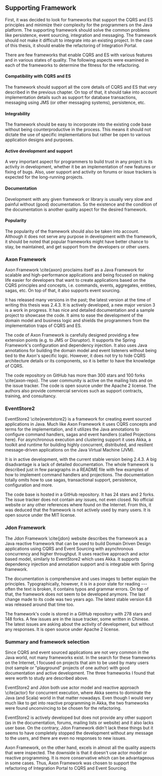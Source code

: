 ## Supporting Framework

First, it was decided to look for frameworks that support the CQRS and ES principles and minimize their complexity for the programmers on the Java platform. The supporting framework should solve the common problems like persistence, event sourcing, integration and messaging. The framework should not make it difficult to integrate into an existing project. In the case of this thesis, it should enable the refactoring of Integration Portal.

There are few frameworks that enable CQRS and ES with various features and in various states of quality. The following aspects were examined in each of the frameworks to determine the fitness for the refactoring.

#### Compatibility with CQRS and ES
The framework should support all the core details of CQRS and ES that very described in the previous chapter. On top of that, it should take into account implementation details such as support for database transactions, messaging using JMS (or other messaging systems), persistence, etc.

#### Integrability
The framework should be easy to incorporate into the existing code base without being counterproductive in the process. This means it should not dictate the use of specific implementations but rather be open to various application designs and purposes.

#### Active development and support
A very important aspect for programmers to build trust in any project is its activity in development, whether it be an implementation of new features or fixing of bugs. Also, user support and activity on forums or issue trackers is expected for the long-running projects.

#### Documentation
Development with any given framework or library is usually very slow and painful without (good) documentation. So the existence and the condition of the documentation is another quality aspect for the desired framework.

#### Popularity
The popularity of the framework should also be taken into account. Although it does not serve any purpose in development with the framework, it should be noted that popular frameworks might have better chance to stay, be maintained, and get support from the developers or other users.

### Axon Framework
Axon Framework \cite{axon} proclaims itself as a Java Framework for scalable and high-performance applications and being focused on making life easier for developers that want to create applications based on the CQRS principles and concepts, i.e. commands, events, aggregates, entities, sagas, etc. On top of that, it also supports event sourcing. 

It has released many versions in the past; the latest version at the time of writing this thesis was 2.4.3. It is actively developed, a new major version 3 is a work in progress. It has nice and detailed documentation and a sample project to showcase the code. It aims to ease the development of the domain model and business logic and shields the programmers from the implementation traps of CQRS and ES.

The code of Axon Framework is carefully designed providing a few extension points (e.g. to JMS or Disruptor). It supports the Spring Framework's configuration and dependency injection. It also uses Java annotations for building the domain model and event listeners without being tied to the Axon's specific logic. However, it does not try to hide CQRS architecture details or its components, so it is better to have the knowledge of CQRS.

The code repository on GitHub has more than 300 stars and 100 forks \cite{axon-repo}. The user community is active on the mailing lists and on the issue tracker. The code is open source under the Apache 2 license. The authors also provide commercial services such as support contracts, training, and consultancy.

### EventStore2
EventStore2 \cite{eventstore2} is a framework for creating event sourced applications in Java. Much like Axon Framework it uses CQRS concepts and terms for the implementation, and it utilizes the Java annotations to configure command handlers, sagas and event handlers (called Projections here). For asynchronous execution and clustering support it uses Akka, a toolkit and runtime for building highly concurrent, distributed, and resilient message-driven applications on the Java Virtual Machine (JVM).

It is in active development, with the current stable version being 2.4.3. A big disadvantage is a lack of detailed documentation. The whole framework is described just in few paragraphs in a README file with few examples of how to implement command handlers and projections. The documentation totally omits how to use sagas, transactional support, persistence, configuration and more.

The code base is hosted in a GitHub repository. It has 24 stars and 2 forks. The issue tracker does not contain any issues, not even closed. No official website or any other references where found on the Internet. From this, it was deduced that the framework is not actively used by many users. It is open source under the MIT license.

### Jdon Framework
The Jdon Framework \cite{jdon} website describes the framework as a Java reactive framework that can be used to build Domain Driven Design applications using CQRS and Event Sourcing with asynchronous concurrency and higher throughput. It uses reactive approach and actor based model, similarly to EventStore2 which uses Akka. It supports dependency injection and annotation support and is integrable with Spring framework.

The documentation is comprehensive and uses images to better explain the principles. Typographically, however, it is in a poor state for reading --- often the text is broken, it contains typos and grammar errors. On top of that, the framework does not seem to be developed anymore. The last change made to its code was two years ago. The latest stable version 6.8 was released around that time too.

The framework's code is stored in a GitHub repository with 278 stars and 148 forks. A few issues are in the issue tracker, some written in Chinese. The latest issues are asking about the activity of development, but without any responses. It is open source under Apache 2 license.


### Summary and framework selection

Since CQRS and event sourced applications are not very common in the Java world, not many frameworks exist. In the search for these frameworks on the Internet, I focused on projects that aim to be used by many users (not sample or "playground" projects of one author) with good documentation and active development. The three frameworks I found that were worth to study are described above.

EventStore2 and Jdon both use actor model and reactive approach \cite{actor} for concurrent execution, where Akka seems to dominate the Java (and Scala) world in that matter nowadays. Even though I would very much like to get into reactive programming in Akka, the two frameworks were found unconvincing to be chosen for the refactoring. 

EventStore2 is actively developed but does not provide any other support (as in the documentation, forums, mailing lists or website) and it also lacks user base. On the contrary, Jdon Framework didn't lack these things but it seems to have completely stopped the development without any message to the users, and there are even no responses to new issues.

Axon Framework, on the other hand, excels in almost all the quality aspects that were inspected. The downside is that it doesn't use actor model or reactive programming. It is more conservative which can be advantageous in some cases. Thus, Axon Framework was chosen to support the refactoring of Integration Portal to CQRS and Event Sourcing.